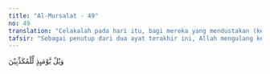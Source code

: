 ```yaml
---
title: "Al-Mursalat - 49"
no: 49
translation: "Celakalah pada hari itu, bagi mereka yang mendustakan (kebenaran)! "
tafsir: "Sebagai penutup dari dua ayat terakhir ini, Allah mengulang kembali kutukan-Nya terhadap orang-orang yang mendustakan perintah dan larangan-Nya. Kecelakaan besar bagi orang yang mendustakan karena tidak patuh kepada perintah-Nya dan tidak mau meninggalkan larangan-Nya.\n\nSetelah mencela orang kafir dengan sangat keras agar mengikuti agama yang benar, maka Allah mengakhiri surah ini dengan menegaskan bahwa orang-orang musyrik itu sama sekali tidak mau mendengarkan nasihat para dai yang mengajak mereka untuk mengikuti ajaran Ilahi bagi kepentingan kehidupan mereka di dunia dan akhirat. Allah mengatakan, \"Maka kepada perkataan apakah selain Al-Qur'an mereka akan beriman?\" Jadi dengan keterangan-keterangan Al-Qur'an yang begitu jelas dan mudah dimengerti disertai dengan bukti-bukti yang jelas, mereka tidak juga mau beriman, maka manakah lagi kebenaran yang mampu membawa mereka kepada petunjuk Ilahi?\"\n\nDari ayat terakhir ini jelaslah bahwa Allah telah menetapkan ajaran Al-Qur'an tentang dunia dan akhirat yang menghimpun sekalian keterangan yang ada, lengkap dengan segala seluk-beluknya sebagai alasan yang kuat. Dengan demikian, Al-Qur'an satu-satunya kitab suci yang dikenal manusia yang mengandung keterangan yang begitu jelas dan lengkap. Hanya manusia tidak mau beriman menjelang ajal datang mencabut kehidupannya."
---
```


وَيْلٌ يَّوْمَىِٕذٍ لِّلْمُكَذِّبِيْنَ 
